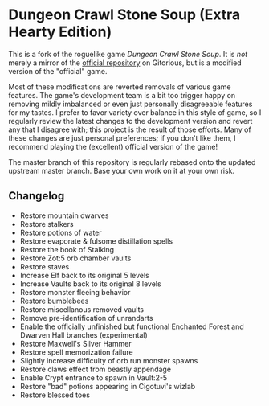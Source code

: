 Dungeon Crawl Stone Soup (Extra Hearty Edition)
===============================================

This is a fork of the roguelike game *Dungeon Crawl Stone Soup*. It is *not* merely a mirror of the [official repository](http://gitorious.org/crawl) on Gitorious, but is a modified version of the "official" game.

Most of these modifications are reverted removals of various game features. The game's development team is a bit too trigger happy on removing mildly imbalanced or even just personally disagreeable features for my tastes. I prefer to favor variety over balance in this style of game, so I regularly review the latest changes to the development version and revert any that I disagree with; this project is the result of those efforts. Many of these changes are just personal preferences; if you don't like them, I recommend playing the (excellent) official version of the game!

The master branch of this repository is regularly rebased onto the updated upstream master branch. Base your own work on it at your own risk.

Changelog
---------

  - Restore mountain dwarves
  - Restore stalkers
  - Restore potions of water
  - Restore evaporate & fulsome distillation spells
  - Restore the book of Stalking
  - Restore Zot:5 orb chamber vaults
  - Restore staves
  - Increase Elf back to its original 5 levels
  - Increase Vaults back to its original 8 levels
  - Restore monster fleeing behavior
  - Restore bumblebees
  - Restore miscellanous removed vaults
  - Remove pre-identification of unrandarts
  - Enable the officially unfinished but functional Enchanted Forest and Dwarven Hall branches (experimental)
  - Restore Maxwell's Silver Hammer
  - Restore spell memorization failure
  - Slightly increase difficulty of orb run monster spawns
  - Restore claws effect from beastly appendage
  - Enable Crypt entrance to spawn in Vault:2-5
  - Restore "bad" potions appearing in Cigotuvi's wizlab
  - Restore blessed toes

